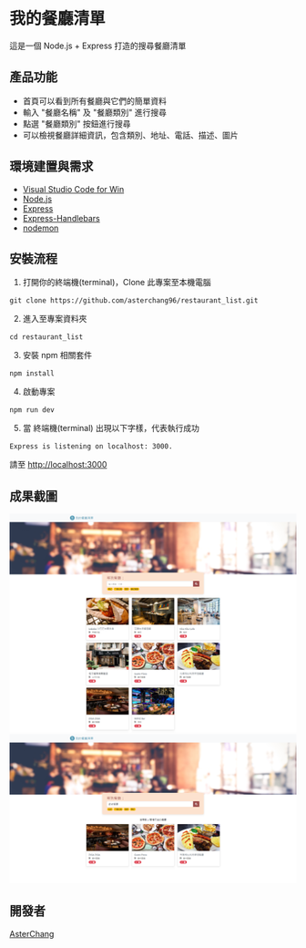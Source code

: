 # 我的餐廳清單

這是一個 Node.js + Express 打造的搜尋餐廳清單

## 產品功能

- 首頁可以看到所有餐廳與它們的簡單資料
- 輸入 "餐廳名稱" 及 "餐廳類別" 進行搜尋
- 點選 "餐廳類別" 按鈕進行搜尋
- 可以檢視餐廳詳細資訊，包含類別、地址、電話、描述、圖片

## 環境建置與需求

- [Visual Studio Code for Win](https://code.visualstudio.com/)
- [Node.js](https://nodejs.org/en/)
- [Express](https://www.npmjs.com/package/express)
- [Express-Handlebars](https://www.npmjs.com/package/express-handlebars)
- [nodemon](https://www.npmjs.com/package/nodemon)

## 安裝流程

1. 打開你的終端機(terminal)，Clone 此專案至本機電腦

```
git clone https://github.com/asterchang96/restaurant_list.git
```

2. 進入至專案資料夾

```
cd restaurant_list
```

3. 安裝 npm 相關套件

```
npm install
```

4. 啟動專案

```
npm run dev
```

5. 當 終端機(terminal) 出現以下字樣，代表執行成功

```
Express is listening on localhost: 3000.
```

請至 [http://localhost:3000](http://localhost:3000)

## 成果截圖

![首頁](./homePage.png)
![詳細餐廳資訊](./detailPage.png)


## 開發者

[AsterChang](https://github.com/asterchang96)

